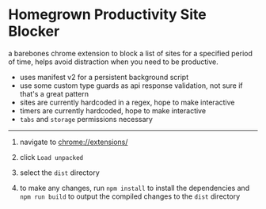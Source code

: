 # Homegrown Productivity Site Blocker

a barebones chrome extension to block a list of sites for a specified period of time, helps avoid distraction when you need to be productive.

- uses manifest v2 for a persistent background script
- use some custom type guards as api response validation, not sure if that's a great pattern
- sites are currently hardcoded in a regex, hope to make interactive
- timers are currently hardcoded, hope to make interactive
- `tabs` and `storage` permissions necessary

---

1. navigate to [chrome://extensions/](chrome://extensions/)

1. click `Load unpacked`

1. select the `dist` directory

1. to make any changes, run `npm install` to install the dependencies and `npm run build` to output the compiled changes to the `dist` directory
